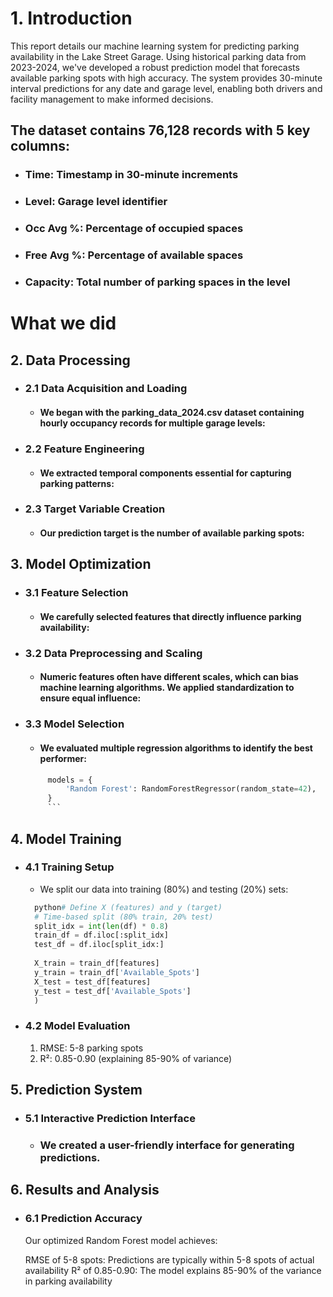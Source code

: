 # 1. Introduction
This report details our machine learning system for predicting parking availability in the Lake Street Garage. Using historical parking data from 2023-2024, we've developed a robust prediction model that forecasts available parking spots with high accuracy. The system provides 30-minute interval predictions for any date and garage level, enabling both drivers and facility management to make informed decisions.

## The dataset contains 76,128 records with 5 key columns:

- ### Time: Timestamp in 30-minute increments
- ### Level: Garage level identifier
- ### Occ Avg %: Percentage of occupied spaces
- ### Free Avg %: Percentage of available spaces
- ### Capacity: Total number of parking spaces in the level

# What we did
## 2. Data Processing
- ### 2.1 Data Acquisition and Loading
  - #### We began with the parking_data_2024.csv dataset containing hourly occupancy records for multiple garage levels:
- ### 2.2 Feature Engineering
  - #### We extracted temporal components essential for capturing parking patterns:
- ### 2.3 Target Variable Creation
  - #### Our prediction target is the number of available parking spots:
  
## 3. Model Optimization
- ### 3.1 Feature Selection
  - #### We carefully selected features that directly influence parking availability:
- ### 3.2 Data Preprocessing and Scaling
  - #### Numeric features often have different scales, which can bias machine learning algorithms. We applied standardization to ensure equal influence:
- ### 3.3 Model Selection
  - #### We evaluated multiple regression algorithms to identify the best performer:
   ```python
        models = {
            'Random Forest': RandomForestRegressor(random_state=42),
        }
        ```

## 4. Model Training
- ### 4.1 Training Setup
  - We split our data into training (80%) and testing (20%) sets:
  ```python
    python# Define X (features) and y (target)
    # Time-based split (80% train, 20% test)
    split_idx = int(len(df) * 0.8)
    train_df = df.iloc[:split_idx]
    test_df = df.iloc[split_idx:]
    
    X_train = train_df[features]
    y_train = train_df['Available_Spots']
    X_test = test_df[features]
    y_test = test_df['Available_Spots']
    )
    ```
- ### 4.2 Model Evaluation
    1) RMSE: 5-8 parking spots
    2) R²: 0.85-0.90 (explaining 85-90% of variance)


## 5. Prediction System
- ### 5.1 Interactive Prediction Interface
    - ### We created a user-friendly interface for generating predictions.
  
## 6. Results and Analysis
  - ### 6.1 Prediction Accuracy
    Our optimized Random Forest model achieves:

    RMSE of 5-8 spots: Predictions are typically within 5-8 spots of actual availability
    R² of 0.85-0.90: The model explains 85-90% of the variance in parking availability
